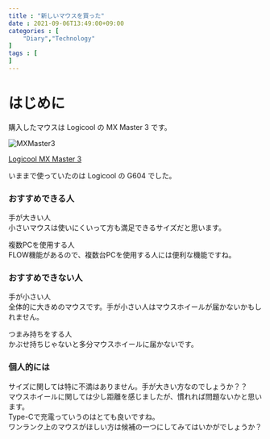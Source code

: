 ```yaml
---
title : "新しいマウスを買った"
date : 2021-09-06T13:49:00+09:00
categories : [
    "Diary","Technology"
]
tags : [
]
---
```

# はじめに
購入したマウスは Logicool の MX Master 3 です。

![MXMaster3](//ws-fe.amazon-adsystem.com/widgets/q?_encoding=UTF8&ASIN=B07XQ6XD8G&Format=_SL250_&ID=AsinImage&MarketPlace=JP&ServiceVersion=20070822&WS=1&tag=rikupin1105-22&language=ja_JP)

[Logicool MX Master 3](https://amzn.to/3tg3EJk)

いままで使っていたのは Logicool の G604 でした。

### おすすめできる人
手が大きい人  
小さいマウスは使いにくいって方も満足できるサイズだと思います。

複数PCを使用する人  
FLOW機能があるので、複数台PCを使用する人には便利な機能ですね。

### おすすめできない人
手が小さい人  
全体的に大きめのマウスです。手が小さい人はマウスホイールが届かないかもしれません。

つまみ持ちをする人  
かぶせ持ちじゃないと多分マウスホイールに届かないです。

### 個人的には
サイズに関しては特に不満はありません。手が大きい方なのでしょうか？？  
マウスホイールに関しては少し距離を感じましたが、慣れれば問題ないかと思います。  
Type-Cで充電っていうのはとても良いですね。  
ワンランク上のマウスがほしい方は候補の一つにしてみてはいかがでしょうか？